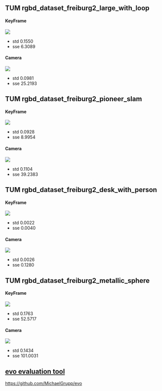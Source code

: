 ## TUM rgbd_dataset_freiburg2_large_with_loop

#### KeyFrame 

<img src="./Pics/large_with_loop_keyframe_error.png">

- std 0.1550
- sse 6.3089

#### Camera

<img src="./Pics/large_with_loop_camera_error.png">

- std 0.0981
- sse 25.2193

## TUM rgbd_dataset_freiburg2_pioneer_slam

#### KeyFrame 

<img src="./Pics/pioneer_slam_keyframe_error.png">

- std 0.0928
- sse 8.9954

#### Camera

<img src="./Pics/pioneer_slam_camera_error.png">

- std 0.1104
- sse 39.2383

## TUM rgbd_dataset_freiburg2_desk_with_person

#### KeyFrame 

<img src="./Pics/desk_with_person_keyframe_error.png">

- std 0.0022
- sse 0.0040

#### Camera

<img src="./Pics/desk_with_person_camera_error.png">

- std 0.0026
- sse 0.1280

## TUM rgbd_dataset_freiburg2_metallic_sphere

#### KeyFrame 

<img src="./Pics/metallic_sphere_keyframe_error.png">

- std 0.1763
- sse 52.5717

#### Camera

<img src="./Pics/metallic_sphere_camera_error.png">

- std 0.1434
- sse 101.0031

## <a href="/ORB2/Packages/evo-master.zip">evo evaluation tool</a>

https://github.com/MichaelGrupp/evo

